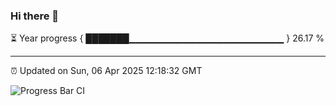 ### Hi there 👋

⏳ Year progress { ███████▁▁▁▁▁▁▁▁▁▁▁▁▁▁▁▁▁▁▁▁▁▁▁ } 26.17 %

---

⏰ Updated on Sun, 06 Apr 2025 12:18:32 GMT

![Progress Bar CI](https://github.com/Shyam-Makwana/GitHub-Actions-Demo/workflows/Progress%20Bar%20CI/badge.svg)
